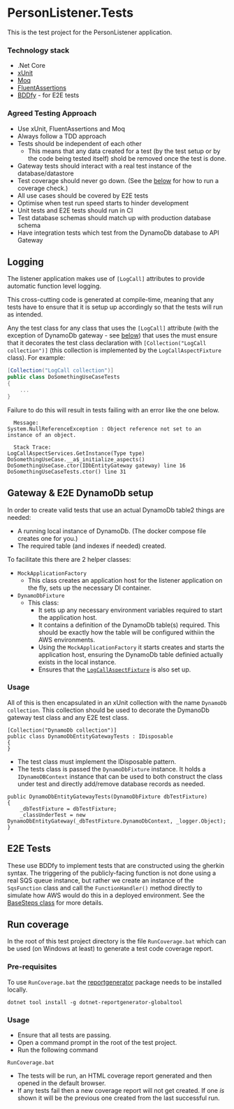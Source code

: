 # PersonListener.Tests

This is the test project for the PersonListener application.

### Technology stack

- .Net Core
- [xUnit](https://xunit.net/)
- [Moq](https://github.com/Moq/moq4/wiki/Quickstart)
- [FluentAssertions](https://fluentassertions.com/introduction)
- [BDDfy](https://github.com/TestStack/TestStack.BDDfy) - for E2E tests

### Agreed Testing Approach
- Use xUnit, FluentAssertions and Moq
- Always follow a TDD approach
- Tests should be independent of each other
  - This means that any data created for a test (by the test setup or by the code being tested itself) shold be removed once the test is done.
- Gateway tests should interact with a real test instance of the database/datastore
- Test coverage should never go down. (See the [below](#run-coverage) for how to run a coverage check.)
- All use cases should be covered by E2E tests
- Optimise when test run speed starts to hinder development
- Unit tests and E2E tests should run in CI
- Test database schemas should match up with production database schema
- Have integration tests which test from the DynamoDb database to API Gateway

## Logging
The listener application makes use of `[LogCall]` attributes to provide automatic function level logging.

This cross-cutting code is generated at compile-time, meaning that any tests have to ensure that it is setup up accordingly
so that the tests will run as intended.

Any the test class for any class that uses the `[LogCall]` attribute (with the exception of DynamoDb gateway - see [below](#Gateway-&-E2E-DynamoDb-setup))
that uses the must ensure that it decorates the test class declaration with `[Collection("LogCall collection")]`
(this collection is implemented by the `LogCallAspectFixture` class).
For example:
```csharp
[Collection("LogCall collection")]
public class DoSomethingUseCaseTests
{
    ...
}
```

Failure to do this will result in tests failing with an error like the one below.
```
  Message: 
System.NullReferenceException : Object reference not set to an instance of an object.

  Stack Trace: 
LogCallAspectServices.GetInstance(Type type)
DoSomethingUseCase.__a$_initialize_aspects()
DoSomethingUseCase.ctor(IDbEntityGateway gateway) line 16
DoSomethingUseCaseTests.ctor() line 31
```

## Gateway & E2E DynamoDb setup

In order to create valid tests that use an actual DynamoDb table2 things are needed:
- A running local instance of DynamoDb. (The docker compose file creates one for you.)
- The required table (and indexes if needed) created.

To facilitate this there are 2 helper classes:
- `MockApplicationFactory`
  - This class creates an application host for the listener application on the fly, sets up the necessary DI container.
- `DynamoDbFixture`
  - This class:
    - It sets up any necessary environment variables required to start the application host.
    - It contains a definition of the DynamoDb table(s) required. This should be exactly how the table will be configured withiin the AWS environments.
    - Using the `MockApplicationFactory` it starts creates and starts the application host, ensuring the DynamoDb table definied actually exists in the local instance.
    - Ensures that the [`LogCallAspectFixture`](#Logging) is also set up.

### Usage
All of this is then encapsulated in an xUnit collection with the name `DynamoDb collection`.
This collection should be used to decorate the DymanoDb gateway test class and any E2E test class.
```
[Collection("DynamoDb collection")]
public class DynamoDbEntityGatewayTests : IDisposable
{
}
```
- The test class must implement the IDisposable pattern.
- The tests class is passed the `DynamoDbFixture` instance. 
It holds a `IDynamoDBContext` instance that can be used to both construct the class under test and directly add/remove database records as needed.
```
public DynamoDbEntityGatewayTests(DynamoDbFixture dbTestFixture)
{
    _dbTestFixture = dbTestFixture;
    _classUnderTest = new DynamoDbEntityGateway(_dbTestFixture.DynamoDbContext, _logger.Object);
}
```

## E2E Tests
These use BDDfy to implement tests that are constructed using the gherkin syntax.
The triggering of the publicly-facing function is not done using a real SQS queue instance, but rather we create an instance of the `SqsFunction` class
and call the `FunctionHandler()` method directly to simulate how AWS would do this in a deployed environment.
See the [BaseSteps class](/PersonListener.Tests/E2ETests/Steps/BaseSteps.cs) for more details.


## Run coverage
In the root of this test project directory is the file `RunCoverage.bat` which can be used (on Windows at least) to generate a test code coverage report.

### Pre-requisites
To use `RunCoverage.bat` the [reportgenerator](https://github.com/danielpalme/ReportGenerator) package needs to be installed locally.
```
dotnet tool install -g dotnet-reportgenerator-globaltool
```

### Usage
- Ensure that all tests are passing.
- Open a command prompt in the root of the test project.
- Run the following command 
```
RunCoverage.bat
```
- The tests will be run, an HTML coverage report generated and then opened in the default browser.
- If any tests fail then a new coverage report will not get created. If one _is_ shown it will be the previous one created from the last successful run.

